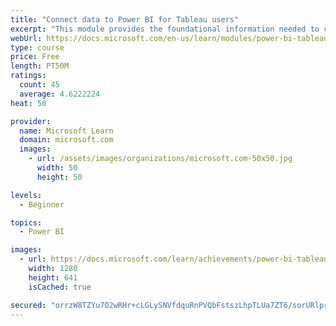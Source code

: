 ```yaml
---
title: "Connect data to Power BI for Tableau users"
excerpt: "This module provides the foundational information needed to connect to your data confidently with the new platform."
webUrl: https://docs.microsoft.com/en-us/learn/modules/power-bi-tableau-data-connectivity/
type: course
price: Free
length: PT50M
ratings:
  count: 45
  average: 4.6222224
heat: 50

provider:
  name: Microsoft Learn
  domain: microsoft.com
  images:
    - url: /assets/images/organizations/microsoft.com-50x50.jpg
      width: 50
      height: 50

levels:
  - Beginner

topics:
  - Power BI

images:
  - url: https://docs.microsoft.com/learn/achievements/power-bi-tableau-data-connectivity-social.png
    width: 1280
    height: 641
    isCached: true

secured: "orrzW8TZYu7O2wRHr+cLGLySNVfdquRnPVQbFstszLhpTLUa7ZT6/sorURlprZ5ZCnGpxfQs6bTNcXARXvXX3sAuUpMoZPx2CI9fqIh5ze+vOLnyX0kKDzOwS+78GwbY8KaNIG9fTmBRDborMCrS6PChmZtabvyamyp7uywy2aMVxZOBi+FMatDWf8K9cWYdK+joZjQwc/7nizrSVDvTI6OQqg9eX9fP5QMb2EkPSbW3Jy1BvOn7ZtTm6fMiKFK1VFkJt1dixYmX9MXVmwbKUN0PR0cIyMzlEcNYe9oxnhHYkNcphMV7lrVLItVJzDEoVoOY8bk1cQQypXjxuHu9QR96BK39q0IxpQZEJd8XFkjPf/M0DNJUmcssz5Dju1jA/3Dttbzyi+DQPSnjfvF9OKlXLIVKXecaxPgZZZ38u6c=;5Q7uDL7QT6eDZHKW+QQk+Q=="
---
```


